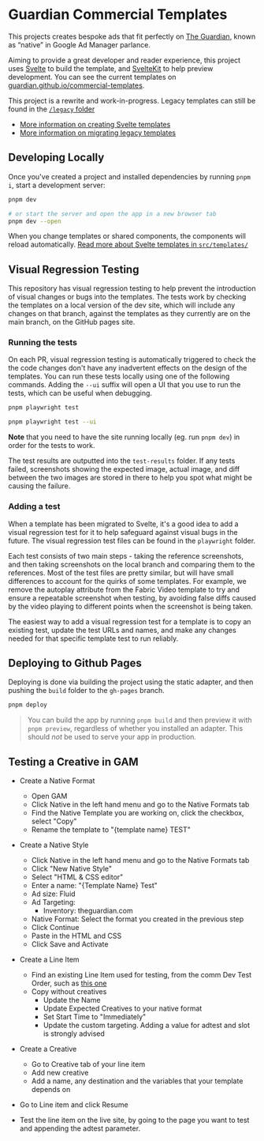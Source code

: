 # Guardian Commercial Templates

This projects creates bespoke ads that fit perfectly on [The Guardian][],
known as “native” in Google Ad Manager parlance.

[the guardian]: https://theguardian.com/

Aiming to provide a great developer and reader experience, this project uses
[Svelte][] to build the template, and [SvelteKit][] to help preview development.
You can see the current templates on [guardian.github.io/commercial-templates](https://guardian.github.io/commercial-templates/).

[svelte]: https://svelte.dev/
[sveltekit]: https://kit.svelte.dev/

This project is a rewrite and work-in-progress. Legacy templates can still be
found in the [`/legacy` folder](/legacy)

- [More information on creating Svelte templates](/docs/svelte-template-authoring.md)
- [More information on migrating legacy templates](/docs/legacy-to-svelte-migration.md)

## Developing Locally

Once you've created a project and installed dependencies by running `pnpm i`,
start a development server:

```bash
pnpm dev

# or start the server and open the app in a new browser tab
pnpm dev --open
```

When you change templates or shared components, the components will
reload automatically. [Read more about Svelte templates in `src/templates/`][t]

[t]: docs/svelte-template-authoring.md

## Visual Regression Testing

This repository has visual regression testing to help prevent the introduction of visual changes or bugs into the templates. The tests work by checking the templates on a local version of the dev site, which will include any changes on that branch, against the templates as they currently are on the main branch, on the GitHub pages site.

### Running the tests

On each PR, visual regression testing is automatically triggered to check the the code changes don't have any inadvertent effects on the design of the templates. You can run these tests locally using one of the following commands. Adding the `--ui` suffix will open a UI that you use to run the tests, which can be useful when debugging.

```bash
pnpm playwright test

pnpm playwright test --ui
```

**Note** that you need to have the site running locally (eg. run `pnpm dev`) in order for the tests to work.

The test results are outputted into the `test-results` folder. If any tests failed, screenshots showing the expected image, actual image, and diff between the two images are stored in there to help you spot what might be causing the failure.

### Adding a test

When a template has been migrated to Svelte, it's a good idea to add a visual regression test for it to help safeguard against visual bugs in the future. The visual regression test files can be found in the `playwright` folder.

Each test consists of two main steps - taking the reference screenshots, and then taking screenshots on the local branch and comparing them to the references. Most of the test files are pretty similar, but will have small differences to account for the quirks of some templates. For example, we remove the autoplay attribute from the Fabric Video template to try and ensure a repeatable screenshot when testing, by avoiding false diffs caused by the video playing to different points when the screenshot is being taken.

The easiest way to add a visual regression test for a template is to copy an existing test, update the test URLs and names, and make any changes needed for that specific template test to run reliably.

## Deploying to Github Pages

Deploying is done via building the project using the static adapter, and then
pushing the `build` folder to the `gh-pages` branch.

```bash
pnpm deploy
```

> You can build the app by running `pnpm build` and then preview it with `pnpm preview`,
> regardless of whether you installed an adapter.
> This should _not_ be used to serve your app in production.

## Testing a Creative in GAM

- Create a Native Format

  - Open GAM
  - Click Native in the left hand menu and go to the Native Formats tab
  - Find the Native Template you are working on, click the checkbox, select "Copy"
  - Rename the template to "{template name} TEST"

- Create a Native Style

  - Click Native in the left hand menu and go to the Native Formats tab
  - Click "New Native Style"
  - Select "HTML & CSS editor"
  - Enter a name: "{Template Name} Test"
  - Ad size: Fluid
  - Ad Targeting:
    - Inventory: theguardian.com
  - Native Format: Select the format you created in the previous step
  - Click Continue
  - Paste in the HTML and CSS
  - Click Save and Activate

- Create a Line Item

  - Find an existing Line Item used for testing, from the comm Dev Test Order, such as [this one](https://admanager.google.com/59666047#delivery/line_item/detail/line_item_id=6492048457)
  - Copy without creatives
    - Update the Name
    - Update Expected Creatives to your native format
    - Set Start Time to "Immediately"
    - Update the custom targeting. Adding a value for adtest and slot is strongly advised

- Create a Creative

  - Go to Creative tab of your line item
  - Add new creative
  - Add a name, any destination and the variables that your template depends on

- Go to Line item and click Resume

- Test the line item on the live site, by going to the page you want to test and appending the adtest parameter.
